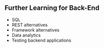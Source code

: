 
## Further Learning for Back-End

- SQL
- REST alternatives
- Framework alternatives
- Data analytics
- Testing backend applications
